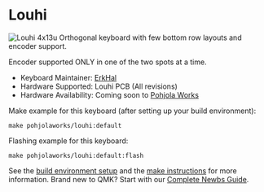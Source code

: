 # Louhi

![Louhi](https://i.imgur.com/bsXOscK.png)
4x13u Orthogonal keyboard with few bottom row layouts and encoder support.

Encoder supported ONLY in one of the two spots at a time.

* Keyboard Maintainer: [ErkHal](https://github.com/erkhal)
* Hardware Supported: Louhi PCB (All revisions)
* Hardware Availability: Coming soon to [Pohjola Works](https://pohjola.works)

Make example for this keyboard (after setting up your build environment):

    make pohjolaworks/louhi:default

Flashing example for this keyboard:

    make pohjolaworks/louhi:default:flash

See the [build environment setup](https://docs.qmk.fm/#/getting_started_build_tools) and the [make instructions](https://docs.qmk.fm/#/getting_started_make_guide) for more information. Brand new to QMK? Start with our [Complete Newbs Guide](https://docs.qmk.fm/#/newbs).
